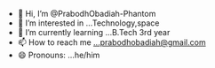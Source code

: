 - 👋 Hi, I’m @PrabodhObadiah-Phantom
- 👀 I’m interested in ...Technology,space
- 🌱 I’m currently learning ...B.Tech 3rd year
- 📫 How to reach me ...prabodhobadiah@gmail.com
- 😄 Pronouns: ...he/him


<!---
PrabodhObadiah-Phantom/PrabodhObadiah-Phantom is a ✨ special ✨ repository because its `README.md` (this file) appears on your GitHub profile.
You can click the Preview link to take a look at your changes.
--->
